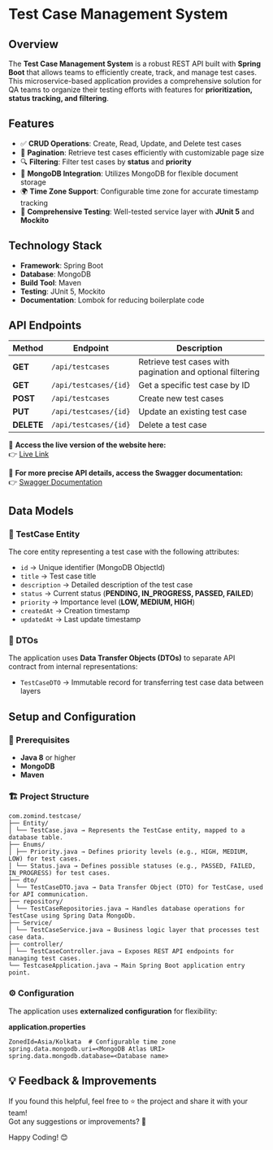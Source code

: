# Test Case Management System

## Overview

The **Test Case Management System** is a robust REST API built with **Spring Boot** that allows teams to efficiently create, track, and manage test cases. This microservice-based application provides a comprehensive solution for QA teams to organize their testing efforts with features for **prioritization, status tracking, and filtering**.

## Features

- ✅ **CRUD Operations**: Create, Read, Update, and Delete test cases
- 📜 **Pagination**: Retrieve test cases efficiently with customizable page size
- 🔍 **Filtering**: Filter test cases by **status** and **priority**
- 🍃 **MongoDB Integration**: Utilizes MongoDB for flexible document storage
- 🌍 **Time Zone Support**: Configurable time zone for accurate timestamp tracking
- 🧪 **Comprehensive Testing**: Well-tested service layer with **JUnit 5** and **Mockito**

## Technology Stack

- **Framework**: Spring Boot
- **Database**: MongoDB
- **Build Tool**: Maven
- **Testing**: JUnit 5, Mockito
- **Documentation**: Lombok for reducing boilerplate code


## API Endpoints

| Method | Endpoint | Description |
|--------|----------|-------------|
| **GET** | `/api/testcases` | Retrieve test cases with pagination and optional filtering |
| **GET** | `/api/testcases/{id}` | Get a specific test case by ID |
| **POST** | `/api/testcases` | Create new test cases |
| **PUT** | `/api/testcases/{id}` | Update an existing test case |
| **DELETE** | `/api/testcases/{id}` | Delete a test case |

🔗 **Access the live version of the website here:**  
👉 [Live Link](https://testcase-management.onrender.com/)

🔗 **For more precise API details, access the Swagger documentation:**  
👉 [Swagger Documentation](https://testcase-nbgy.onrender.com/swagger-ui/index.html)

## Data Models

### 📝 TestCase Entity

The core entity representing a test case with the following attributes:

- `id` → Unique identifier (MongoDB ObjectId)
- `title` → Test case title
- `description` → Detailed description of the test case
- `status` → Current status (**PENDING, IN_PROGRESS, PASSED, FAILED**)
- `priority` → Importance level (**LOW, MEDIUM, HIGH**)
- `createdAt` → Creation timestamp
- `updatedAt` → Last update timestamp

### 🎯 DTOs

The application uses **Data Transfer Objects (DTOs)** to separate API contract from internal representations:

- `TestCaseDTO` → Immutable record for transferring test case data between layers

## Setup and Configuration

### 📌 Prerequisites

- **Java 8** or higher
- **MongoDB**
- **Maven**

### 🏗️ Project Structure

```
com.zomind.testcase/
├── Entity/
│ └── TestCase.java → Represents the TestCase entity, mapped to a database table.
├── Enums/
│ ├── Priority.java → Defines priority levels (e.g., HIGH, MEDIUM, LOW) for test cases.
│ └── Status.java → Defines possible statuses (e.g., PASSED, FAILED, IN_PROGRESS) for test cases.
├── dto/
│ └── TestCaseDTO.java → Data Transfer Object (DTO) for TestCase, used for API communication.
├── repository/
│ └── TestCaseRepositories.java → Handles database operations for TestCase using Spring Data MongoDb.
├── Service/
│ └── TestCaseService.java → Business logic layer that processes test case data.
├── controller/
│ └── TestCaseController.java → Exposes REST API endpoints for managing test cases.
└── TestcaseApplication.java → Main Spring Boot application entry point.
```

### ⚙️ Configuration

The application uses **externalized configuration** for flexibility:

**application.properties**
```properties
ZonedId=Asia/Kolkata  # Configurable time zone
spring.data.mongodb.uri=<MongoDB Atlas URI>
spring.data.mongodb.database=<Database name>
```

## 💡 Feedback & Improvements

If you found this helpful, feel free to ⭐ the project and share it with your team!  
Got any suggestions or improvements? 🚀

Happy Coding! 😊  

